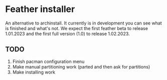 ﻿# Feather installer
An alternative to archinstall. It currently is in development you can see what is finished and what's not. We expect the first feather beta to release 1.01.2023 and the first full version (1.0) to release 1.02.2023.

## TODO

1. Finish pacman configuration menu
2. Make manual partitioning work (parted and then ask for partitions)
3. Make installing work
